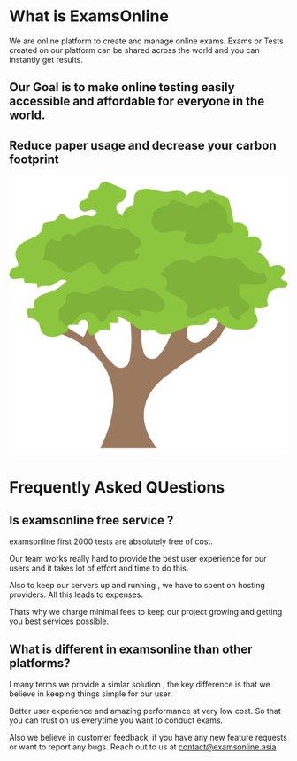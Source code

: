 # What is ExamsOnline

<p> We are online platform to create and manage online exams. Exams or Tests created on our platform can be shared across the world and you can instantly get results.<p>

## Our Goal is to make online testing easily accessible and affordable for everyone in the world.

## Reduce paper usage and decrease your carbon footprint

![Alt text](/images/tree.png "Save trees")

# Frequently Asked QUestions

## Is examsonline free service ?
 examsonline first 2000 tests are absolutely free of cost.

Our team works really hard to provide the best user experience for our users and it takes lot of effort and time to do this.

Also to keep our servers up and running , we have to spent on hosting providers. All this leads to expenses.

Thats why we charge minimal fees to keep our project growing and getting you best services possible.

## What is different in examsonline than other platforms?
I many terms we provide a simlar solution , the key difference is that we believe in keeping things simple for our user. 

Better user experience and amazing performance at very low cost.
So that you can trust on us everytime you want to conduct exams.

Also we believe in customer feedback, if you have any new feature requests or want to report any bugs. Reach out to us at 
<contact@examsonline.asia>